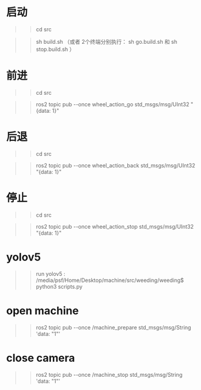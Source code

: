 
启动
==================
>> cd src

>>sh build.sh （或者 2个终端分别执行： sh go.build.sh 和 sh  stop.build.sh ）


前进 
==================
>> cd src

>>ros2 topic pub --once wheel_action_go std_msgs/msg/UInt32  "{data: 1}"

后退
==================
>> cd src

>>ros2 topic pub --once wheel_action_back std_msgs/msg/UInt32  "{data: 1}"


停止
==================
>> cd src

>>ros2 topic pub --once wheel_action_stop std_msgs/msg/UInt32  "{data: 1}"

yolov5
==================
>>run yolov5 : /media/psf/Home/Desktop/machine/src/weeding/weeding$ python3 scripts.py 

open machine 
==================
>>ros2 topic pub --once /machine_prepare std_msgs/msg/String 'data: "1"'

close camera
==================
>>ros2 topic pub --once /machine_stop std_msgs/msg/String 'data: "1"'